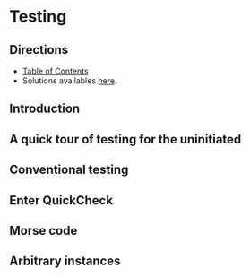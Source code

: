 # Testing

## Directions

* [Table of Contents](../../README.md)
* Solutions availables [here](exercises/README.md).

## Introduction

## A quick tour of testing for the uninitiated

## Conventional testing

## Enter QuickCheck

## Morse code

## Arbitrary instances
